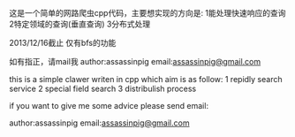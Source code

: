 这是一个简单的网路爬虫cpp代码，主要想实现的方向是:
1能处理快速响应的查询
2特定领域的查询(垂直查询)
3分布式处理

2013/12/16截止
仅有bfs的功能

如有指正，请mail我
author:assassinpig
email:assassinpig@gmail.com

this is a simple clawer writen in cpp which aim is as follow:
1 repidly search service
2 special field search
3 distribulish process

if you want to give me some advice please send email:

author:assassinpig
email:assassinpig@gmail.com


